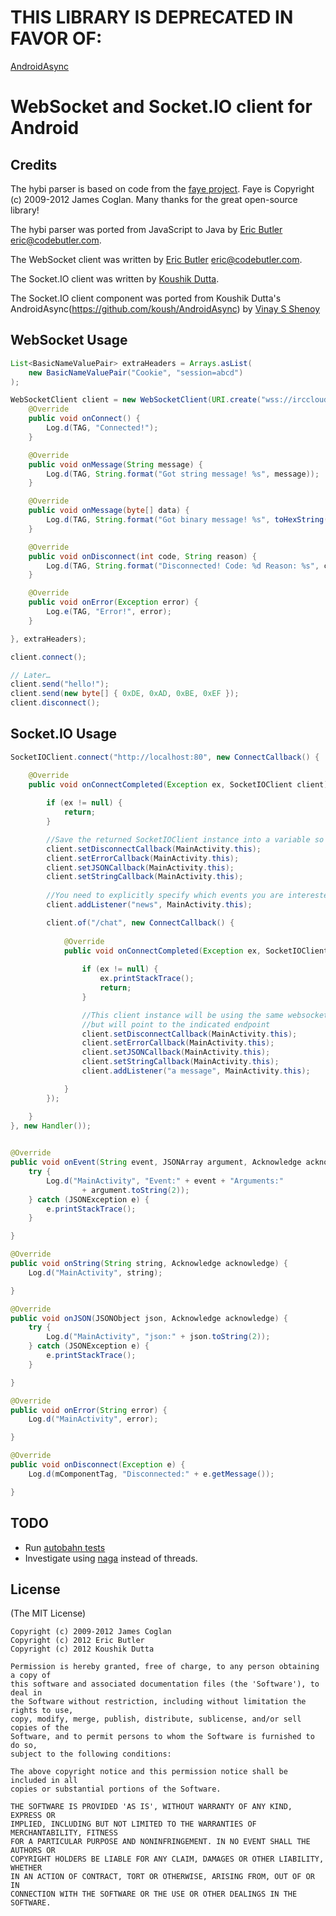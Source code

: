 # THIS LIBRARY IS DEPRECATED IN FAVOR OF:

[AndroidAsync](https://github.com/koush/AndroidAsync)








# WebSocket and Socket.IO client for Android

## Credits

The hybi parser is based on code from the [faye project](https://github.com/faye/faye-websocket-node). Faye is Copyright (c) 2009-2012 James Coglan. Many thanks for the great open-source library!

The hybi parser was ported from JavaScript to Java by [Eric Butler](https://twitter.com/codebutler) <eric@codebutler.com>.

The WebSocket client was written by [Eric Butler](https://twitter.com/codebutler) <eric@codebutler.com>.

The Socket.IO client was written by [Koushik Dutta](https://twitter.com/koush).

The Socket.IO client component was ported from Koushik Dutta's AndroidAsync(https://github.com/koush/AndroidAsync) by [Vinay S Shenoy](https://twitter.com/vinaysshenoy)

## WebSocket Usage

```java
List<BasicNameValuePair> extraHeaders = Arrays.asList(
    new BasicNameValuePair("Cookie", "session=abcd")
);

WebSocketClient client = new WebSocketClient(URI.create("wss://irccloud.com"), new WebSocketClient.Listener() {
    @Override
    public void onConnect() {
        Log.d(TAG, "Connected!");
    }

    @Override
    public void onMessage(String message) {
        Log.d(TAG, String.format("Got string message! %s", message));
    }

    @Override
    public void onMessage(byte[] data) {
        Log.d(TAG, String.format("Got binary message! %s", toHexString(data)));
    }

    @Override
    public void onDisconnect(int code, String reason) {
        Log.d(TAG, String.format("Disconnected! Code: %d Reason: %s", code, reason));
    }

    @Override
    public void onError(Exception error) {
        Log.e(TAG, "Error!", error);
    }

}, extraHeaders);

client.connect();

// Later… 
client.send("hello!");
client.send(new byte[] { 0xDE, 0xAD, 0xBE, 0xEF });
client.disconnect();
```

## Socket.IO Usage

```java
SocketIOClient.connect("http://localhost:80", new ConnectCallback() {

    @Override
    public void onConnectCompleted(Exception ex, SocketIOClient client) {
        
        if (ex != null) {
            return;
        }

        //Save the returned SocketIOClient instance into a variable so you can disconnect it later
        client.setDisconnectCallback(MainActivity.this);
        client.setErrorCallback(MainActivity.this);
        client.setJSONCallback(MainActivity.this);
        client.setStringCallback(MainActivity.this);
        
        //You need to explicitly specify which events you are interested in receiving
        client.addListener("news", MainActivity.this);

        client.of("/chat", new ConnectCallback() {
        
            @Override
            public void onConnectCompleted(Exception ex, SocketIOClient client) {
                
                if (ex != null) {
                    ex.printStackTrace();
                    return;
                }

                //This client instance will be using the same websocket as the original client, 
                //but will point to the indicated endpoint
                client.setDisconnectCallback(MainActivity.this);
                client.setErrorCallback(MainActivity.this);
                client.setJSONCallback(MainActivity.this);
                client.setStringCallback(MainActivity.this);
                client.addListener("a message", MainActivity.this);

            }
        });

    }
}, new Handler());

        
@Override
public void onEvent(String event, JSONArray argument, Acknowledge acknowledge) {
    try {
        Log.d("MainActivity", "Event:" + event + "Arguments:"
                + argument.toString(2));
    } catch (JSONException e) {
        e.printStackTrace();
    }

}

@Override
public void onString(String string, Acknowledge acknowledge) {
    Log.d("MainActivity", string);

}

@Override
public void onJSON(JSONObject json, Acknowledge acknowledge) {
    try {
        Log.d("MainActivity", "json:" + json.toString(2));
    } catch (JSONException e) {
        e.printStackTrace();
    }

}

@Override
public void onError(String error) {
    Log.d("MainActivity", error);

}

@Override
public void onDisconnect(Exception e) {
    Log.d(mComponentTag, "Disconnected:" + e.getMessage());

}

```



## TODO

* Run [autobahn tests](http://autobahn.ws/testsuite)
* Investigate using [naga](http://code.google.com/p/naga/) instead of threads.

## License

(The MIT License)
	
	Copyright (c) 2009-2012 James Coglan
	Copyright (c) 2012 Eric Butler 
	Copyright (c) 2012 Koushik Dutta 
	
	Permission is hereby granted, free of charge, to any person obtaining a copy of
	this software and associated documentation files (the 'Software'), to deal in
	the Software without restriction, including without limitation the rights to use,
	copy, modify, merge, publish, distribute, sublicense, and/or sell copies of the
	Software, and to permit persons to whom the Software is furnished to do so,
	subject to the following conditions:
	
	The above copyright notice and this permission notice shall be included in all
	copies or substantial portions of the Software.
	
	THE SOFTWARE IS PROVIDED 'AS IS', WITHOUT WARRANTY OF ANY KIND, EXPRESS OR
	IMPLIED, INCLUDING BUT NOT LIMITED TO THE WARRANTIES OF MERCHANTABILITY, FITNESS
	FOR A PARTICULAR PURPOSE AND NONINFRINGEMENT. IN NO EVENT SHALL THE AUTHORS OR
	COPYRIGHT HOLDERS BE LIABLE FOR ANY CLAIM, DAMAGES OR OTHER LIABILITY, WHETHER
	IN AN ACTION OF CONTRACT, TORT OR OTHERWISE, ARISING FROM, OUT OF OR IN
	CONNECTION WITH THE SOFTWARE OR THE USE OR OTHER DEALINGS IN THE SOFTWARE.
	 
